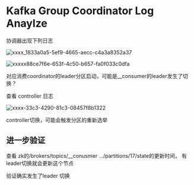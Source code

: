 # Kafka Group Coordinator Log Anaylze

协调器出现下列日志

![xxxx_1833a0a5-5ef9-4665-aecc-c4a3a8352a37](https://github.com/armorsuitable/armorsuitable.github.io/assets/9997624/7f7cfea1-c0a2-44e9-a5a5-98f08aacea95)


![xxxxx88ce7f6e-653f-4c50-b657-fa0f033c0dfa](https://github.com/armorsuitable/armorsuitable.github.io/assets/9997624/b1b463d5-56ee-4f26-9c87-825ff959af01)


对应消费coordinator的leader分区启动，可能是__consumer的leader发生了切换？

查看 controller 日志

![xxxx-33c3-4290-81c3-08457f8b1322](https://github.com/armorsuitable/armorsuitable.github.io/assets/9997624/a26e0fa6-543a-4b69-9027-612c23958a4b)

controller切换，可能会触发分区的重新选举

## 进一步验证

查看 zk的/brokers/topics/__conusmer .../partitions/17/state的更新时间， 有leader切换就会更新这个节点


验证确实发生了leader 切换

